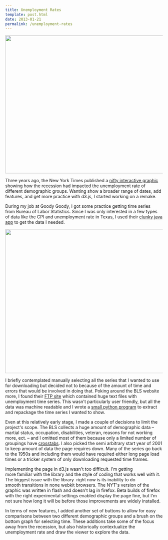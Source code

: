 ```yaml
---
title: Unemployment Rates
template: post.html
date: 2013-01-21
permalink: /unemployment-rates
---
```

[<img class="aligncenter size-large wp-image-185" title="unemployment rates" src="http://www.roadtolarissa.com/wp-content/uploads/2013/01/rate1-1024x705.png" alt="" width="640" height="440" />][1]

Three years ago, the New York Times published a [nifty interactive graphic][2] showing how the recession had impacted the unemployment rate of different demographic groups. Wanting show a broader range of dates, add features, and get more practice with d3.js, I started working on a remake.

During my job at Goody Goody, I got some practice getting time series from Bureau of Labor Statistics. Since I was only interested in a few types of data like the CPI and unemployment rate in Texas, I used their [clunky java app][3] to get the data I needed.

[<img class="aligncenter size-full wp-image-186" title="BLS java app" src="http://www.roadtolarissa.com/wp-content/uploads/2013/01/rate2.png" alt="" width="784" height="459" />][4]

I briefly contemplated manually selecting all the series that I wanted to use for downloading but decided not to because of the amount of time and errors that would be involved in doing that. Poking around the BLS website more, I found their [FTP site][5] which contained huge text files with unemployment time series. This wasn't particularly user friendly, but all the data was machine readable and I wrote a [small python program][6] to extract and repackage the time series I wanted to show.

Even at this relatively early stage, I made a couple of decisions to limit the project's scope. The BLS collects a huge amount of demographic data &#8211; martial status, occupation, disabilities, veteran, reasons for not working more, ect. &#8211; and I omitted most of them because only a limited number of groupings have [crosstabs][7]. I also picked the semi arbitrary start year of 2001 to keep amount of data the page requires down. Many of the series go back to the 1950s and including them would have required either long page load times or a tricker system of only downloading requested time frames.

Implementing the page in d3.js wasn't too difficult. I'm getting more familiar with the library and the style of coding that works well with it. The biggest issue with the library  right now is its inability to do smooth transitions in none webkit browsers. The NYT's version of the graphic was written in flash and doesn't lag in firefox. Beta builds of firefox with the right experimental settings enabled display the page fine, but I'm not sure how long it will be before those improvements are widely installed.

In terms of new features, I added another set of buttons to allow for easy comparisons between two different demographic groups and a brush on the bottom graph for selecting time. These additions take some of the focus away from the recession, but also historically contextualize the unemployment rate and draw the viewer to explore the data.

 [1]: http://www.roadtolarissa.com/unemployment
 [2]: http://www.nytimes.com/interactive/2009/11/06/business/economy/unemployment-lines.html
 [3]: http://data.bls.gov/pdq/querytool.jsp?survey=ln
 [4]: http://www.roadtolarissa.com/wp-content/uploads/2013/01/rate2.png
 [5]: ftp://ftp.bls.gov/pub/time.series/ln
 [6]: https://github.com/1wheel/unemployment/blob/master/parseBLS.py
 [7]: http://en.wikipedia.org/wiki/Cross_tabulation
